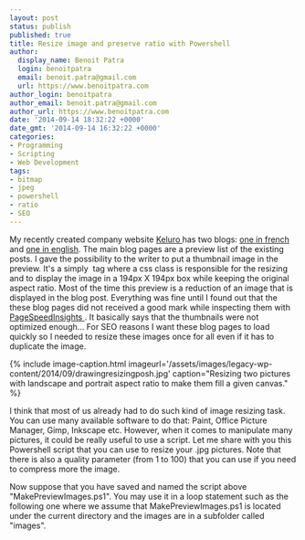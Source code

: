```yaml
---
layout: post
status: publish
published: true
title: Resize image and preserve ratio with Powershell
author:
  display_name: Benoit Patra
  login: benoitpatra
  email: benoit.patra@gmail.com
  url: https://www.benoitpatra.com
author_login: benoitpatra
author_email: benoit.patra@gmail.com
author_url: https://www.benoitpatra.com
date: '2014-09-14 18:32:22 +0000'
date_gmt: '2014-09-14 16:32:22 +0000'
categories:
- Programming
- Scripting
- Web Development
tags:
- bitmap
- jpeg
- powershell
- ratio
- SEO
---
```

My recently created company website <a href="http://www.keluro.com">Keluro </a>has two blogs: <a href="http://keluro.com/fr/blog">one in french</a> and <a href="http://www.keluro.com/blog">one in english</a>. The main blog pages are a preview list of the existing posts. I gave the possibility to the writer to put a thumbnail&nbsp;image in the preview. It's a simply <img /> tag where a css class is responsible for the resizing and to display the image in a 194px X 194px box while keeping the original aspect ratio. Most of the time this preview is a reduction of an image that is displayed in the blog post. Everything was fine until I found out that the these blog pages did not received a good mark while inspecting them with <a title="Page Speed Insights" href="http://developers.google.com/speed/pagespeed/insights/">PageSpeedInsights </a>. It basically says that the thumbnails were not optimized enough... For SEO reasons I want these blog pages to load quickly so I needed to resize these images once for all even if it has to duplicate the image.

{% include image-caption.html imageurl='/assets/images/legacy-wp-content/2014/09/drawingresizingposh.jpg'  caption="Resizing two pictures with landscape and portrait aspect ratio to make them fill a given canvas." %}

I think that most of us already had&nbsp;to do such kind of image resizing task. You can use many available software to do that: Paint, Office Picture Manager, Gimp, Inkscape etc. However, when it comes to manipulate&nbsp;many pictures, it could be really useful to use a script. Let me share with you this Powershell script that you can use to resize your .jpg pictures. Note that there is also a quality parameter (from 1 to 100) that you can use if you need to compress more the image.

<script src="https://gist.github.com/bpatra/22678266076663c4b594daa56f69c383.js"></script>

Now suppose that you have saved and named the script above "MakePreviewImages.ps1". You may use it in a loop statement such as the following one where we assume that MakePreviewImages.ps1 is located under the current directory and the images are in a subfolder called "images".

<script src="https://gist.github.com/bpatra/efba7d86edad94a8f2c9039e599f5255.js"></script>

